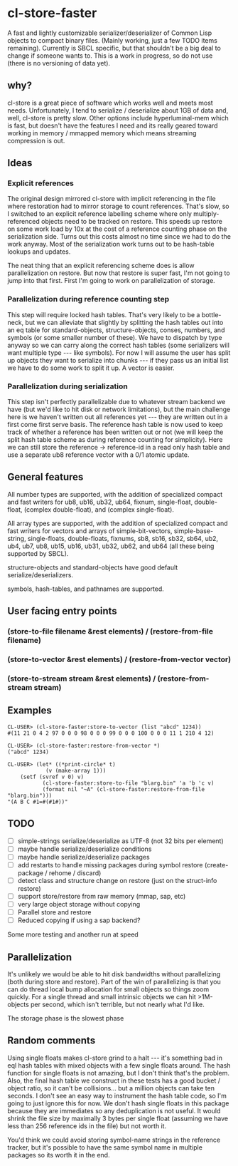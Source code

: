# cl-store-faster

A fast and lightly customizable serializer/deserializer of Common Lisp
objects to compact binary files.  (Mainly working, just a few TODO items
remaining).  Currently is SBCL specific, but that shouldn't be a big deal
to change if someone wants to.  This is a work in progress, so do not use
(there is no versioning of data yet).

## why?

cl-store is a great piece of software which works well and meets most
needs.  Unfortunately, I tend to serialize / deserialize about 1GB of
data and, well, cl-store is pretty slow.  Other options include
hyperluminal-mem which is fast, but doesn't have the features I need
and its really geared toward working in memory / mmapped memory which
means streaming compression is out.

## Ideas

### Explicit references

The original design mirrored cl-store with implicit referencing in the
file where restoration had to mirror storage to count references.
That's slow, so I switched to an explicit reference labelling scheme
where only multiply-referenced objects need to be tracked on restore.
This speeds up restore on some work load by 10x at the cost of a
reference counting phase on the serialization side.  Turns out this
costs almost no time since we had to do the work anyway.  Most of the
serialization work turns out to be hash-table lookups and updates.

The neat thing that an explicit referencing scheme does is allow
parallelization on restore.  But now that restore is super fast, I'm
not going to jump into that first.  First I'm going to work on
parallelization of storage.

### Parallelization during reference counting step

This step will require locked hash tables.  That's very likely to be a
bottle-neck, but we can alleviate that slightly by splitting the hash
tables out into an eq table for standard-objects, structure-objects,
conses, numbers, and symbols (or some smaller number of these).  We
have to dispatch by type anyway so we can carry along the correct hash
tables (some serializers will want multiple type --- like symbols).
For now I will assume the user has split up objects they want to
serialize into chunks --- if they pass us an initial list we have to
do some work to split it up.  A vector is easier.

### Parallelization during serialization

This step isn't perfectly parallelizable due to whatever stream
backend we have (but we'd like to hit disk or network limitations),
but the main challenge here is we haven't written out all references
yet --- they are written out in a first come first serve basis.  The
reference hash table is now used to keep track of whether a reference
has been written out or not (we will keep the split hash table scheme
as during reference counting for simplicity).  Here we can still store
the reference -> reference-id in a read only hash table and use a
separate ub8 reference vector with a 0/1 atomic update.

## General features

All number types are supported, with the addition of specialized compact and fast
writers for ub8, ub16, ub32, ub64, fixnum, single-float, double-float,
(complex double-float), and (complex single-float).

All array types are supported, with the addition of specialized compact and fast
writers for vectors and arrays of simple-bit-vectors, simple-base-string, single-floats,
double-floats, fixnums, sb8, sb16, sb32, sb64, ub2, ub4, ub7, ub8, ub15, ub16, ub31, ub32,
ub62, and ub64 (all these being supported by SBCL).

structure-objects and standard-objects have good default serialize/deserializers.

symbols, hash-tables, and pathnames are supported.

## User facing entry points
### (store-to-file filename &rest elements) / (restore-from-file filename)
### (store-to-vector &rest elements) / (restore-from-vector vector)
### (store-to-stream stream &rest elements) / (restore-from-stream stream)

## Examples

    CL-USER> (cl-store-faster:store-to-vector (list "abcd" 1234))
    #(11 21 0 4 2 97 0 0 0 98 0 0 0 99 0 0 0 100 0 0 0 11 1 210 4 12)
    
    CL-USER> (cl-store-faster:restore-from-vector *)
    ("abcd" 1234)

    CL-USER> (let* ((*print-circle* t)
    		    (v (make-array 1)))
		(setf (svref v 0) v)
               (cl-store-faster:store-to-file "blarg.bin" 'a 'b 'c v)
               (format nil "~A" (cl-store-faster:restore-from-file "blarg.bin")))
    "(A B C #1=#(#1#))"

## TODO

- [ ] simple-strings serialize/deserialize as UTF-8 (not 32 bits per element)
- [ ] maybe handle serialize/deserialize conditions
- [ ] maybe handle serialize/deserialize packages
- [ ] add restarts to handle missing packages during symbol restore (create-package / rehome / discard)
- [ ] detect class and structure change on restore (just on the struct-info restore)
- [ ] support store/restore from raw memory (mmap, sap, etc)
- [ ] very large object storage without copying
- [ ] Parallel store and restore
- [ ] Reduced copying if using a sap backend?

Some more testing and another run at speed

## Parallelization

It's unlikely we would be able to hit disk bandwidths without
parallelizing (both during store and restore).  Part of the win of
parallelizing is that you can do thread local bump allocation for
small objects so things zoom quickly.  For a single thread and small
intrinsic objects we can hit >1M-objects per second, which isn't
terrible, but not nearly what I'd like.

The storage phase is the slowest phase 

## Random comments

Using single floats makes cl-store grind to a halt --- it's something
bad in eql hash tables with mixed objects with a few single floats
around.  The hash function for single floats is not amazing, but I
don't think that's the problem.  Also, the final hash table we
construct in these tests has a good bucket / object ratio, so it can't
be collisions...  but a million objects can take ten seconds.  I don't
see an easy way to instrument the hash table code, so I'm going to
just ignore this for now.  We don't hash single floats in this package
because they are immediates so any deduplication is not useful.  It
would shrink the file size by maximally 3 bytes per single float
(assuming we have less than 256 reference ids in the file) but not
worth it.

You'd think we could avoid storing symbol-name strings in the
reference tracker, but it's possible to have the same symbol name in
multiple packages so its worth it in the end.